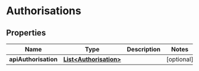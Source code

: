 
# Authorisations

## Properties
Name | Type | Description | Notes
------------ | ------------- | ------------- | -------------
**apiAuthorisation** | [**List&lt;Authorisation&gt;**](Authorisation.md) |  |  [optional]



